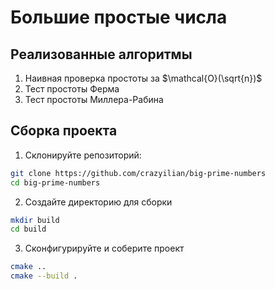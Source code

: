 # Большие простые числа

## Реализованные алгоритмы

1. Наивная проверка простоты за $\mathcal{O}(\sqrt{n})$
2. Тест простоты Ферма
3. Тест простоты Миллера-Рабина

## Сборка проекта

1. Склонируйте репозиторий:

```bash
git clone https://github.com/crazyilian/big-prime-numbers
cd big-prime-numbers
```

2. Создайте директорию для сборки

```bash
mkdir build
cd build
```

3. Сконфигурируйте и соберите проект

```bash
cmake ..
cmake --build .
```
